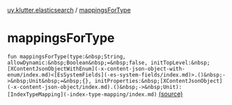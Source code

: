 [uy.klutter.elasticsearch](index.md) / [mappingsForType](.)


# mappingsForType
`fun mappingsForType(type:&nbsp;String, allowDynamic:&nbsp;Boolean&nbsp;=&nbsp;false, initTopLevel:&nbsp;[XContentJsonObjectWithEnum](-x-content-json-object-with-enum/index.md)<[EsSystemFields](-es-system-fields/index.md)>.()&nbsp;->&nbsp;Unit&nbsp;=&nbsp;{}, initProperties:&nbsp;[XContentJsonObject](-x-content-json-object/index.md).()&nbsp;->&nbsp;Unit): [IndexTypeMapping](-index-type-mapping/index.md)` [(source)](https://github.com/kohesive/klutter/blob/master/elasticsearch-jdk7/src/main/kotlin/uy/klutter/elasticsearch/Mappings.kt#L53)


